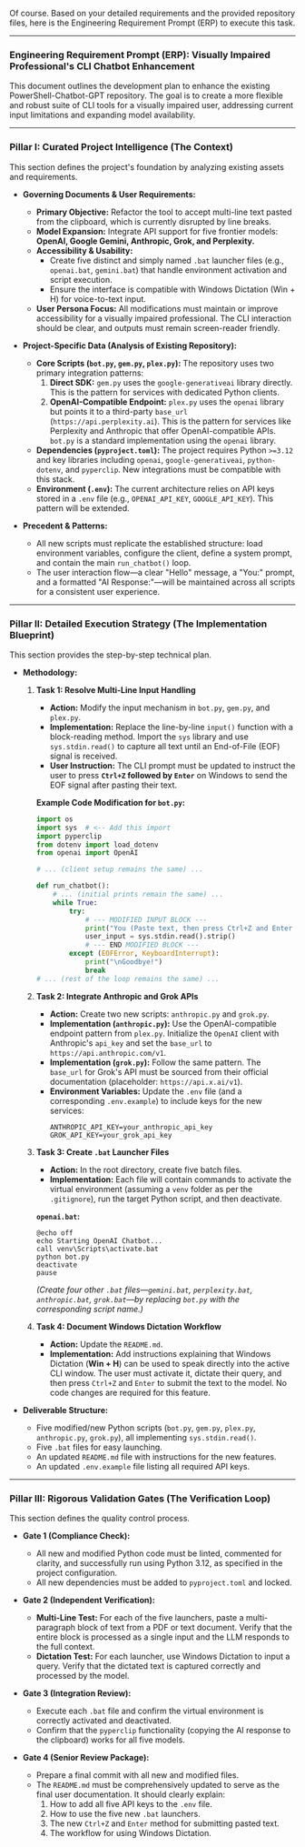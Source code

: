 Of course. Based on your detailed requirements and the provided repository files, here is the Engineering Requirement Prompt (ERP) to execute this task.

-----

### **Engineering Requirement Prompt (ERP): Visually Impaired Professional's CLI Chatbot Enhancement**

This document outlines the development plan to enhance the existing PowerShell-Chatbot-GPT repository. The goal is to create a more flexible and robust suite of CLI tools for a visually impaired user, addressing current input limitations and expanding model availability.

-----

### **Pillar I: Curated Project Intelligence (The Context)**

This section defines the project's foundation by analyzing existing assets and requirements.

  * **Governing Documents & User Requirements:**

      * **Primary Objective:** Refactor the tool to accept multi-line text pasted from the clipboard, which is currently disrupted by line breaks.
      * **Model Expansion:** Integrate API support for five frontier models: **OpenAI, Google Gemini, Anthropic, Grok, and Perplexity.**
      * **Accessibility & Usability:**
          * Create five distinct and simply named `.bat` launcher files (e.g., `openai.bat`, `gemini.bat`) that handle environment activation and script execution.
          * Ensure the interface is compatible with Windows Dictation (Win + H) for voice-to-text input.
      * **User Persona Focus:** All modifications must maintain or improve accessibility for a visually impaired professional. The CLI interaction should be clear, and outputs must remain screen-reader friendly.

  * **Project-Specific Data (Analysis of Existing Repository):**

      * **Core Scripts (`bot.py`, `gem.py`, `plex.py`):** The repository uses two primary integration patterns:
        1.  **Direct SDK:** `gem.py` uses the `google-generativeai` library directly. This is the pattern for services with dedicated Python clients.
        2.  **OpenAI-Compatible Endpoint:** `plex.py` uses the `openai` library but points it to a third-party `base_url` (`https://api.perplexity.ai`). This is the pattern for services like Perplexity and Anthropic that offer OpenAI-compatible APIs. `bot.py` is a standard implementation using the `openai` library.
      * **Dependencies (`pyproject.toml`):** The project requires Python `>=3.12` and key libraries including `openai`, `google-generativeai`, `python-dotenv`, and `pyperclip`. New integrations must be compatible with this stack.
      * **Environment (`.env`):** The current architecture relies on API keys stored in a `.env` file (e.g., `OPENAI_API_KEY`, `GOOGLE_API_KEY`). This pattern will be extended.

  * **Precedent & Patterns:**

      * All new scripts must replicate the established structure: load environment variables, configure the client, define a system prompt, and contain the main `run_chatbot()` loop.
      * The user interaction flow—a clear "Hello" message, a "You:" prompt, and a formatted "AI Response:"—will be maintained across all scripts for a consistent user experience.

-----

### **Pillar II: Detailed Execution Strategy (The Implementation Blueprint)**

This section provides the step-by-step technical plan.

  * **Methodology:**

    1.  **Task 1: Resolve Multi-Line Input Handling**

          * **Action:** Modify the input mechanism in `bot.py`, `gem.py`, and `plex.py`.
          * **Implementation:** Replace the line-by-line `input()` function with a block-reading method. Import the `sys` library and use `sys.stdin.read()` to capture all text until an End-of-File (EOF) signal is received.
          * **User Instruction:** The CLI prompt must be updated to instruct the user to press **`Ctrl+Z` followed by `Enter`** on Windows to send the EOF signal after pasting their text.

        **Example Code Modification for `bot.py`:**

        ```python
        import os
        import sys  # <-- Add this import
        import pyperclip
        from dotenv import load_dotenv
        from openai import OpenAI

        # ... (client setup remains the same) ...

        def run_chatbot():
            # ... (initial prints remain the same) ...
            while True:
                try:
                    # --- MODIFIED INPUT BLOCK ---
                    print("You (Paste text, then press Ctrl+Z and Enter to send):")
                    user_input = sys.stdin.read().strip()
                    # --- END MODIFIED BLOCK ---
                except (EOFError, KeyboardInterrupt):
                    print("\nGoodbye!")
                    break
        # ... (rest of the loop remains the same) ...
        ```

    2.  **Task 2: Integrate Anthropic and Grok APIs**

          * **Action:** Create two new scripts: `anthropic.py` and `grok.py`.
          * **Implementation (`anthropic.py`):** Use the OpenAI-compatible endpoint pattern from `plex.py`. Initialize the `OpenAI` client with Anthropic's `api_key` and set the `base_url` to `https://api.anthropic.com/v1`.
          * **Implementation (`grok.py`):** Follow the same pattern. The `base_url` for Grok's API must be sourced from their official documentation (placeholder: `https://api.x.ai/v1`).
          * **Environment Variables:** Update the `.env` file (and a corresponding `.env.example`) to include keys for the new services:
            ```env
            ANTHROPIC_API_KEY=your_anthropic_api_key
            GROK_API_KEY=your_grok_api_key
            ```

    3.  **Task 3: Create `.bat` Launcher Files**

          * **Action:** In the root directory, create five batch files.
          * **Implementation:** Each file will contain commands to activate the virtual environment (assuming a `venv` folder as per the `.gitignore`), run the target Python script, and then deactivate.

        **`openai.bat`:**

        ```batch
        @echo off
        echo Starting OpenAI Chatbot...
        call venv\Scripts\activate.bat
        python bot.py
        deactivate
        pause
        ```

        *(Create four other `.bat` files—`gemini.bat`, `perplexity.bat`, `anthropic.bat`, `grok.bat`—by replacing `bot.py` with the corresponding script name.)*

    4.  **Task 4: Document Windows Dictation Workflow**

          * **Action:** Update the `README.md`.
          * **Implementation:** Add instructions explaining that Windows Dictation (**Win + H**) can be used to speak directly into the active CLI window. The user must activate it, dictate their query, and then press `Ctrl+Z` and `Enter` to submit the text to the model. No code changes are required for this feature.

  * **Deliverable Structure:**

      * Five modified/new Python scripts (`bot.py`, `gem.py`, `plex.py`, `anthropic.py`, `grok.py`), all implementing `sys.stdin.read()`.
      * Five `.bat` files for easy launching.
      * An updated `README.md` file with instructions for the new features.
      * An updated `.env.example` file listing all required API keys.

-----

### **Pillar III: Rigorous Validation Gates (The Verification Loop)**

This section defines the quality control process.

  * **Gate 1 (Compliance Check):**

      * All new and modified Python code must be linted, commented for clarity, and successfully run using Python 3.12, as specified in the project configuration.
      * All new dependencies must be added to `pyproject.toml` and locked.

  * **Gate 2 (Independent Verification):**

      * **Multi-Line Test:** For each of the five launchers, paste a multi-paragraph block of text from a PDF or text document. Verify that the entire block is processed as a single input and the LLM responds to the full context.
      * **Dictation Test:** For each launcher, use Windows Dictation to input a query. Verify that the dictated text is captured correctly and processed by the model.

  * **Gate 3 (Integration Review):**

      * Execute each `.bat` file and confirm the virtual environment is correctly activated and deactivated.
      * Confirm that the `pyperclip` functionality (copying the AI response to the clipboard) works for all five models.

  * **Gate 4 (Senior Review Package):**

      * Prepare a final commit with all new and modified files.
      * The `README.md` must be comprehensively updated to serve as the final user documentation. It should clearly explain:
        1.  How to add all five API keys to the `.env` file.
        2.  How to use the five new `.bat` launchers.
        3.  The new `Ctrl+Z` and `Enter` method for submitting pasted text.
        4.  The workflow for using Windows Dictation.